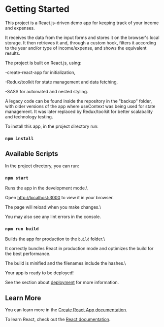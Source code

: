 # Getting Started

This project is a React.js-driven demo app for keeping track of your income and expenses.

It receives the data from the input forms and stores it on the browser's local storage. It then retrieves it and, through a custom hook, filters it according to the year and/or type of income/expense, and shows the equivalent results.

The project is built on React.js, using:

-create-react-app for initialization,

-Redux/toolkit for state management and data fetching,

-SASS for automated and nested styling.

A legacy code can be found inside the repository in the "backup" folder, with older versions of the app where useContext was being used for state management. It was later replaced by Redux/toolkit for better scalabality and technology testing.



To install this app, in the project directory run:



### `npm install`



## Available Scripts



In the project directory, you can run:



### `npm start`



Runs the app in the development mode.\

Open [http://localhost:3000](http://localhost:3000) to view it in your browser.



The page will reload when you make changes.\

You may also see any lint errors in the console.



### `npm run build`



Builds the app for production to the `build` folder.\

It correctly bundles React in production mode and optimizes the build for the best performance.



The build is minified and the filenames include the hashes.\

Your app is ready to be deployed!



See the section about [deployment](https://facebook.github.io/create-react-app/docs/deployment) for more information.



## Learn More



You can learn more in the [Create React App documentation](https://facebook.github.io/create-react-app/docs/getting-started).



To learn React, check out the [React documentation](https://reactjs.org/).

